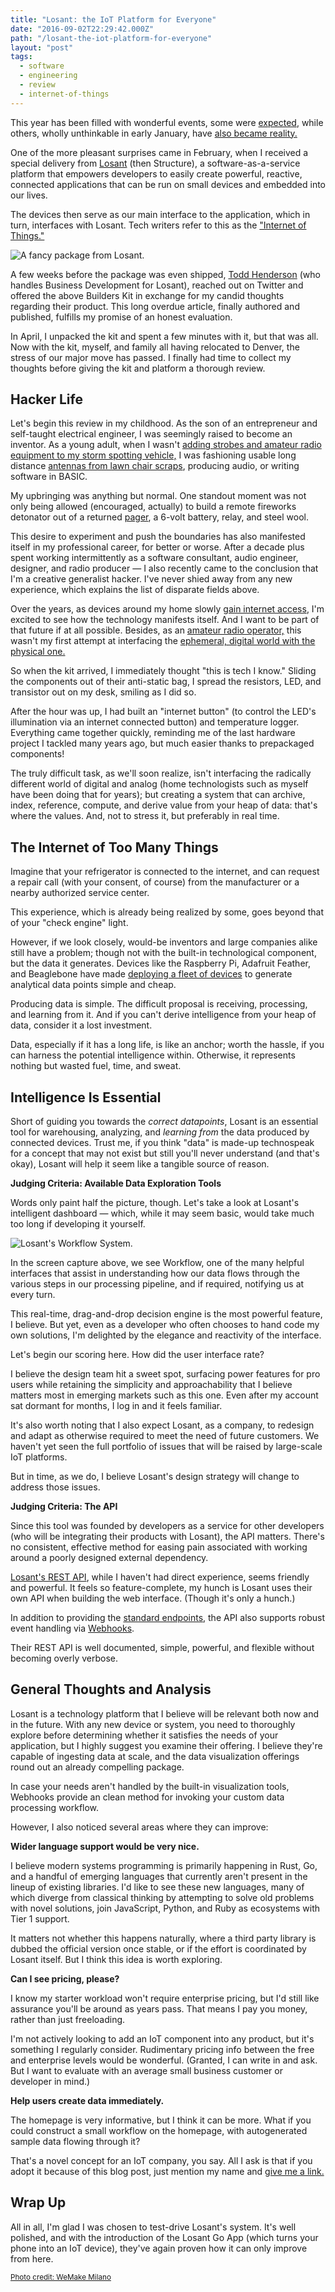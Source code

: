 ```yaml
---
title: "Losant: the IoT Platform for Everyone"
date: "2016-09-02T22:29:42.000Z"
path: "/losant-the-iot-platform-for-everyone"
layout: "post"
tags:
  - software
  - engineering
  - review
  - internet-of-things
---
```

This year has been filled with wonderful events, some were [expected](/sloan-alexis/), while others, wholly unthinkable in early January, have [also became reality.](/going-west/)

One of the more pleasant surprises came in February, when I received a special delivery from [Losant](https://losant.com) (then Structure), a software-as-a-service platform that empowers developers to easily create powerful, reactive, connected applications that can be run on small devices and embedded into our lives.

The devices then serve as our main interface to the application, which in turn, interfaces with Losant. Tech writers refer to this as the ["Internet of Things."](https://en.wikipedia.org/wiki/Internet_of_things)

![A fancy package from Losant.](https://s3.amazonaws.com/media.nicholaswyoung.com/img/losant-kit.jpg)

A few weeks before the package was even shipped, [Todd Henderson](https://twitter.com/todd_henderson) (who handles Business Development for Losant), reached out on Twitter and offered the above Builders Kit in exchange for my candid thoughts regarding their product. This long overdue article, finally authored and published, fulfills my promise of an honest evaluation.

In April, I unpacked the kit and spent a few minutes with it, but that was all. Now with the kit, myself, and family all having relocated to Denver, the stress of our major move has passed. I finally had time to collect my thoughts before giving the kit and platform a thorough review.

## Hacker Life

Let's begin this review in my childhood. As the son of an entrepreneur and self-taught electrical engineer, I was seemingly raised to become an inventor. As a young adult, when I wasn't [adding strobes and amateur radio equipment to my storm spotting vehicle,](https://www.youtube.com/watch?v=HDp-brsP62A) I was fashioning usable long distance [antennas from lawn chair scraps](https://www.qrz.com/db/KG4HSR), producing audio, or writing software in BASIC.

My upbringing was anything but normal. One standout moment was not only being allowed (encouraged, actually) to build a remote fireworks detonator out of a returned [pager](https://en.wikipedia.org/wiki/Pager), a 6-volt battery, relay, and steel wool.

This desire to experiment and push the boundaries has also manifested itself in my professional career, for better or worse. After a decade plus spent working intermittently as a software consultant, audio engineer, designer, and radio producer &mdash; I also recently came to the conclusion that I'm a creative generalist hacker. I've never shied away from any new experience, which explains the list of disparate fields above.

Over the years, as devices around my home slowly [gain internet access](https://en.wikipedia.org/wiki/Internet_of_things), I'm excited to see how the technology manifests itself. And I want to be part of that future if at all possible. Besides, as an [amateur radio operator,](https://en.wikipedia.org/wiki/Amateur_radio) this wasn't my first attempt at interfacing the [ephemeral, digital world with the physical one.](https://en.wikipedia.org/wiki/PSK31)

So when the kit arrived, I immediately thought "this is tech I know." Sliding the components out of their anti-static bag, I spread the resistors, LED, and transistor out on my desk, smiling as I did so.

After the hour was up, I had built an "internet button" (to control the LED's illumination via an internet connected button) and temperature logger. Everything came together quickly, reminding me of the last hardware project I tackled many years ago, but much easier thanks to prepackaged components!

The truly difficult task, as we'll soon realize, isn't interfacing the radically different world of digital and analog (home technologists such as myself have been doing that for years); but creating a system that can archive, index, reference, compute, and derive value from your heap of data: that's where the values. And, not to stress it, but preferably in real time.

## The Internet of Too Many Things

Imagine that your refrigerator is connected to the internet, and can request a repair call (with your consent, of course) from the manufacturer or a nearby authorized service center.

This experience, which is already being realized by some, goes beyond that of your "check engine" light.

However, if we look closely, would-be inventors and large companies alike still have a problem; though not with the built-in technological component, but the data it generates. Devices like the Raspberry Pi, Adafruit Feather, and Beaglebone have made [deploying a fleet of devices](http://www.theverge.com/circuitbreaker/2016/8/15/12484636/onion-omega2-tiny-computer-that-only-costs-5-dollars) to generate analytical data points simple and cheap.

Producing data is simple. The difficult proposal is receiving, processing, and learning from it. And if you can't derive intelligence from your heap of data, consider it a lost investment.

Data, especially if it has a long life, is like an anchor; worth the hassle, if you can harness the potential intelligence within. Otherwise, it represents nothing but wasted fuel, time, and sweat.

## Intelligence Is Essential

Short of guiding you towards the *correct datapoints*, Losant is an essential tool for warehousing, analyzing, and *learning from* the data produced by connected devices. Trust me, if you think "data" is made-up technospeak for a concept that may not exist but still you'll never understand (and that's okay), Losant will help it seem like a tangible source of reason.

**Judging Criteria: Available Data Exploration Tools**

Words only paint half the picture, though. Let's take a look at Losant's intelligent dashboard &mdash; which, while it may seem basic, would take much too long if developing it yourself.

![Losant's Workflow System.](https://s3.amazonaws.com/media.nicholaswyoung.com/img/losant-workflow.jpg)

In the screen capture above, we see Workflow, one of the many helpful interfaces that assist in understanding how our data flows through the various steps in our processing pipeline, and if required, notifying us at every turn.

This real-time, drag-and-drop decision engine is the most powerful feature, I believe. But yet, even as a developer who often chooses to hand code my own solutions, I'm delighted by the elegance and reactivity of the interface.

Let's begin our scoring here. How did the user interface rate?

I believe the design team hit a sweet spot, surfacing power features for pro users while retaining the simplicity and approachability that I believe matters most in emerging markets such as this one. Even after my account sat dormant for months, I log in and it feels familiar.

It's also worth noting that I also expect Losant, as a company, to redesign and adapt as otherwise required to meet the need of future customers. We haven't yet seen the full portfolio of issues that will be raised by large-scale IoT platforms.

But in time, as we do, I believe Losant's design strategy will change to address those issues.

**Judging Criteria: The API**

Since this tool was founded by developers as a service for other developers (who will be integrating their products with Losant), the API matters. There's no consistent, effective method for easing pain associated with working around a poorly designed external dependency.

[Losant's REST API](https://docs.losant.com/rest-api/overview), while I haven't had direct experience, seems friendly and powerful. It feels so feature-complete, my hunch is Losant uses their own API when building the web interface. (Though it's only a hunch.)

In addition to providing the [standard endpoints](https://en.wikipedia.org/wiki/Create,_read,_update_and_delete), the API also supports robust event handling via [Webhooks](https://en.wikipedia.org/wiki/Webhook).

Their REST API is well documented, simple, powerful, and flexible without becoming overly verbose.

## General Thoughts and Analysis

Losant is a technology platform that I believe will be relevant both now and in the future. With any new device or system, you need to thoroughly explore before determining whether it satisfies the needs of your application, but I highly suggest you examine their offering. I believe they're capable of ingesting data at scale, and the data visualization offerings round out an already compelling package.

In case your needs aren't handled by the built-in visualization tools, Webhooks provide an clean method for invoking your custom data processing workflow.

However, I also noticed several areas where they can improve:

**Wider language support would be very nice.**

I believe modern systems programming is primarily happening in Rust, Go, and a handful of emerging languages that currently aren't present in the lineup of existing libraries. I'd like to see these new languages, many of which diverge from classical thinking by attempting to solve old problems with novel solutions, join JavaScript, Python, and Ruby as ecosystems with Tier 1 support.

It matters not whether this happens naturally, where a third party library is dubbed the official version once stable, or if the effort is coordinated by Losant itself. But I think this idea is worth exploring.

**Can I see pricing, please?**

I know my starter workload won't require enterprise pricing, but I'd still like assurance you'll be around as years pass. That means I pay you money, rather than just freeloading.

I'm not actively looking to add an IoT component into any product, but it's something I regularly consider. Rudimentary pricing info between the free and enterprise levels would be wonderful. (Granted, I can write in and ask. But I want to evaluate with an average small business customer or developer in mind.)

**Help users create data immediately.**

The homepage is very informative, but I think it can be more. What if you could construct a small workflow on the homepage, with autogenerated sample data flowing through it?

That's a novel concept for an IoT company, you say. All I ask is that if you adopt it because of this blog post, just mention my name and [give me a link.](http://nicholaswyoung.com/losant-the-iot-platform-for-everyone/)

## Wrap Up

All in all, I'm glad I was chosen to test-drive Losant's system. It's well polished, and with the introduction of the Losant Go App (which turns your phone into an IoT device), they've again proven how it can only improve from here.

<small>[Photo credit: WeMake Milano](https://flic.kr/p/n6GcAn)</small>
